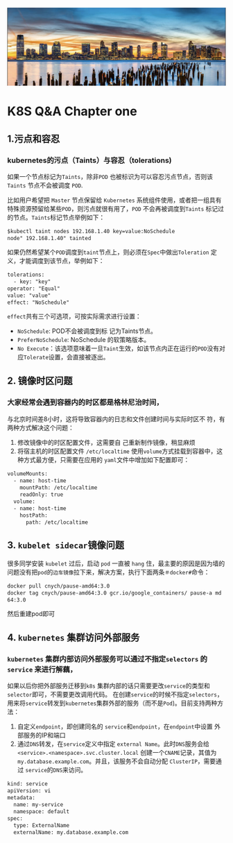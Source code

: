 ![Alt Image Text](images/qa/qa1.jpg "headline image")
# K8S Q&A Chapter one

## 1.污点和容忍

### kubernetes的污点（Taints）与容忍（tolerations) 

如果一个节点标记为`Taints`，除非`POD` 也被标识为可以容忍污点节点，否则该 `Taints` 节点不会被调度 `POD`.
 
比如用户希望把 `Master` 节点保留给 `Kubernetes` 系统组件使用，或者把一组具有特殊资源预留给某些`POD`，则污点就很有用了，`POD` 不会再被调度到`Taints` 标记过的节点。`Taints`标记节点举例如下： 

```
$kubectl taint nodes 192.168.1.40 key=value:NoSchedule 
node" 192.168.1.40" tainted 
```

如果仍然希望某个`POD`调度到`taint`节点上，则必须在`Spec`中做出`Toleration` 定义，才能调度到该节点，举例如下：

``` 
tolerations: 
  - key: "key" 
operator: "Equal" 
value: "value" 
effect: "NoSchedule" 
```
`effect`共有三个可选项，可按实际需求进行设置：
 
* `NoSchedule`: POD不会被调度到标 记为Taints节点。 
* `PreferNoSchedule`: NoSchedule 的软策略版本。 
* `No Execute`：该选项意味着一旦`Taint`生效，如该节点内正在运行的`POD`没有对应`Tolerate`设置，会直接被逐出。

## 2. 镜像时区问题

### 大家经常会遇到容器内的时区都是格林尼治时间，

与北京时间差8小时，这将导致容器内的日志和文件创建时间与实际时区不 符，有两种方式解决这个问题： 

1. 修改镜像中的时区配置文件，这需要自 己重新制作镜像，稍显麻烦 
2. 将宿主机的时区配置文件 `/etc/localtime` 使用`volume`方式挂载到容器中，这种方式最方便，只需要在应用的 `yaml`文件中增加如下配置即可：

``` 
volumeMounts: 
  - name: host-time 
    mountPath: /etc/localtime 
    readOnly: true
  volume: 
  - name: host-time
    hostPath:
      path: /etc/localtime
```

## 3. `kubelet sidecar`镜像问题

很多同学安装 `kubelet` 过后，启动 `pod` 一直被 `hang` 住，最主要的原因是因为墙的问题没有把`pod`的`边车镜像`拉下来，解决方案，执行下面两条`＃docker#`命令： 

```
docker pull cnych/pause-amd64:3.0 
docker tag cnych/pause-amd64:3.0 gcr.io/google_containers/ pause-a md 64:3.0 
```
然后重建pod即可


## 4. `kubernetes` 集群访问外部服务

### `kubernetes` 集群内部访问外部服务可以通过不指定`selectors` 的 `service` 来进行解藕，

如果以后你把外部服务迁移到`k8s` 集群内部的话只需要更改`service`的类型和 `selector`即可，不需要更改调用代码。 
在创建`service`的时候不指定`selectors`，用来将`service`转发到`kubernetes`集群外部的服务（而不是`Pod`)。目前支持两种方法： 

1. 自定义`endpoint`，即创建同名的 `service`和`endpoint`，在`endpoint`中设置 外部服务的IP和端口 
2. 通过`DNS`转发，在`service`定义中指定 `external Name`。此时`DNS`服务会给 `<service>.<namespace>.svc.cluster.local` 创建一个`CNAME`记录，其值为 `my.database.example.com`。并且，该服务不会自动分配 `ClusterIP`，需要通过 `service`的`DNS`来访问。

``` 
kind: service 
apiVersion: vi 
metadata: 
  name: my-service 
  namespace: default 
spec: 
  type: ExternalName 
  externalName: my.database.example.com
```

 

